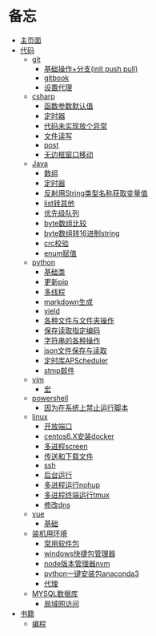 # 备忘

* [主页面](README.md)
* [代码]()
  * [git]()
    * [基础操作+分支(init push pull)](code/git/basis.md)
    * [gitbook](code/git/gitbook.md)
    * [设置代理](code/git/proxy.md)
  * [csharp]()
    * [函数参数默认值](code/csharp/class_default.md)
    * [定时器](code/csharp/timer.md)
    * [代码未实现放个异常](code/csharp/no_code_error.md)
    * [文件读写](code/csharp/file.md)
    * [post](code/csharp/post.md)
    * [无边框窗口移动](code/csharp/rimless_window_move.md)
  * [Java]()
    * [数组](code/java/list.md)
    * [定时器](code/java/timer.md)
    * [反射用String类型名称获取变量值](code/java/reflection.md)
    * [list转其他](code/java/listtoarraylist.md)
    * [优先级队列](code/java/queue.md)
    * [byte数组比较](code/java/arraybyte.md)
    * [byte数组转16进制string](code/java/bytestostring.md)
    * [crc校验](code/java/crc.md)
    * [enum赋值](code/java/enum.md)
  * [python]()
    * [基础类](code/python/class.md)
    * [更新pip](code/python/updatepip.md)
    * [多线程](code/python/thread.md)
    * [markdown生成](code/python/fmkd.md)
    * [yield](code/python/yield.md)
    * [各种文件与文件夹操作](code/python/file.md)
    * [保存读取指定编码](code/python/coding.md)
    * [字符串的各种操作](code/python/str_format.md)
    * [json文件保存与读取](code/python/json.md)
    * [定时库APScheduler](code/python/apscheduler.md)
    * [stmp邮件](code/python/stmp.md)
  * [vim]()
    * [宏](code/vim/def.md)
  * [powershell]()
    * [因为在系统上禁止运行脚本](code/powershell/unautoclass.md)
  * [linux]()
    * [开放端口](code/linux/openport.md)
    * [centos6.X安装docker](code/linux/docker.md)
    * [多进程screen](code/linux/screen.md)
    * [传送和下载文件](code/linux/file.md)
    * [ssh](code/linux/ssh.md)
    * [后台运行](code/linux/nohup.md)
    * [多进程运行nohup](code/linux/nohup.md)
    * [多进程终端运行tmux](code/linux/tmux.md)
    * [修改dns](code/linux/dns.md)
  * [vue]()
    * [基础](code/vue/basis.md)
  * [装机用环境]()
    * [常用软件包](code/other/install.md)
    * [windows快捷包管理器](code/other/package.md)
    * [node版本管理器nvm](code/other/nvm.md)
    * [python一键安装包anaconda3](code/other/anaconda3.md)
    * [代理](code/other/ssr.md)
  * [MYSQL数据库]()
    * [局域网访问](code/mysql/connect.md)
* [书籍]()
    * [编程](code/book/code.md)
